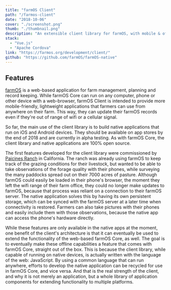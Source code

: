 ```yaml
---
title: "farmOS Client"
path: "/farmos-client"
date: "2018-10-06"
cover: "./screenshot.png"
thumb: "./thumbnail.png"
description: "An extensible client library for farmOS, with mobile & offline capabilities"
stack:
  - "Vue.js"
  - "Apache Cordova"
link: "https://farmos.org/development/client/"
github: "https://github.com/farmOS/farmOS-native"
---
```


## Features
[farmOS](https://farmOS.org) is a web-based application for farm management, planning and record keeping. While farmOS Core can run on any computer, phone or other device with a web-browser, farmOS Client is intended to provide more mobile-friendly, lightweight applications that farmers can use from anywhere on their farm. This way, they can update their farmOS records even if they're out of range of wifi or a cellular signal.

So far, the main use of the client library is to build native applications that run on iOS and Android devices. They should be available on app stores by the end of 2018 and are currently in alpha testing. As with farmOS Core, the client library and native applications are 100% open source.

The first features developed for the client library were commissioned by [Paicines Ranch](https://paicinesranch.com) in California. The ranch was already using farmOS to keep track of the grazing conditions for their livestock, but wanted to be able to take observations of the forage quality with their phones, while surveying the many paddocks spread out on their 7000 acres of pasture. Although farmOS could easily be loaded in their phone's browser, the moment they left the wifi range of their farm office, they could no longer make updates to farmOS, because that process was reliant on a connection to their farmOS server. The native application solves this by having its own persistent storage, which can be synced with the farmOS server at a later time when connectivity is restored. Farmers can also take pictures with their phones and easily include them with those observations, because the native app can access the phone's hardware directly.

While these features are only available in the native apps at the moment, one benefit of the client's architecture is that it can eventually be used to extend the functionality of the web-based farmOS Core, as well. The goal is to eventually make these offline capabilities a feature that comes with farmOS Core, straight out of the box. This is because the client library, while capable of running on native devices, is actually written with the language of the web: JavaScript. By using a common language that can run anywhere, efforts to develop the native application can be recycled for use in farmOS Core, and vice versa. And that is the real strength of the client, and why it is not merely an application, but a whole library of application components for extending functionality to multiple platforms.
